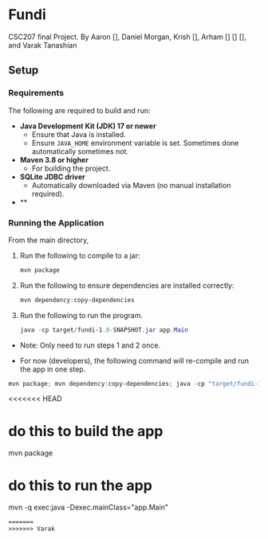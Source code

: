# Fundi

CSC207 final Project.
By Aaron [], Daniel Morgan, Krish [], Arham [] [] [], and Varak Tanashian

## Setup

### Requirements

The following are required to build and run:

- **Java Development Kit (JDK) 17 or newer**
  - Ensure that Java is installed.
  - Ensure `JAVA_HOME` environment variable is set. Sometimes done automatically sometimes not.
- **Maven 3.8 or higher**
  - For building the project.
- **SQLite JDBC driver**
  - Automatically downloaded via Maven (no manual installation required).
- **

### Running the Application

From the main directory,

1. Run the following to compile to a jar:

    ```powershell
    mvn package
    ```

2. Run the following to ensure dependencies are installed correctly:

    ```powershell
    mvn dependency:copy-dependencies
    ```

3. Run the following to run the program.

    ```powershell
    java -cp target/fundi-1.0-SNAPSHOT.jar app.Main
    ```

- Note: Only need to run steps 1 and 2 once.

- For now (developers), the following command will re-compile and run the app in one step.

```powershell
mvn package; mvn dependency:copy-dependencies; java -cp "target/fundi-1.0-SNAPSHOT.jar;target/dependency/*" app.Main;
```
<<<<<<< HEAD
# do this to build the app
mvn package
# do this to run the app
mvn -q exec:java -Dexec.mainClass="app.Main"
```
=======
>>>>>>> Varak
